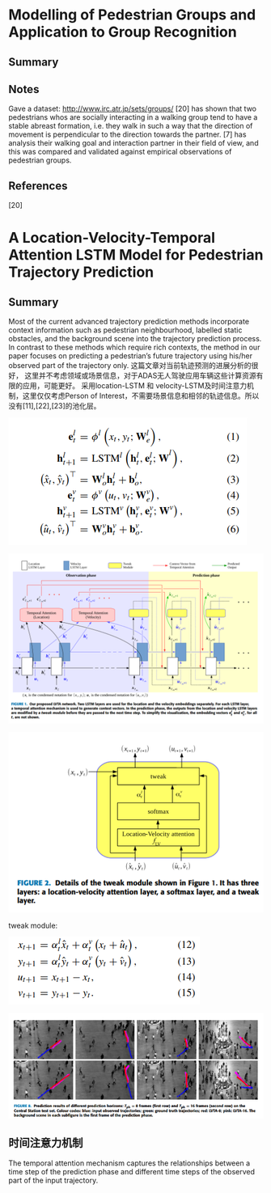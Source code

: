# Modelling of Pedestrian Groups and Application to Group Recognition

## Summary

## Notes
Gave a dataset: http://www.irc.atr.jp/sets/groups/
[20] has shown that two pedestrians whos are socially interacting in a walking group tend to have a stable abreast formation, i.e. they walk in such a way that the direction of movement is perpendicular to the direction towards the partner. 
[7] has analysis their walking goal and interaction partner in their field of view, and this was compared and validated against empirical observations of pedestrian groups.

## References 

[20]


# A Location-Velocity-Temporal Attention LSTM Model for Pedestrian Trajectory Prediction

## Summary
Most of the current advanced trajectory prediction methods incorporate context information such as pedestrian neighbourhood, labelled static obstacles, and the background scene into the trajectory prediction process. In contrast to these methods which require rich contexts, the method in our paper focuses on predicting a pedestrian’s future trajectory using his/her observed part of the trajectory
only. 
这篇文章对当前轨迹预测的进展分析的很好，
这里并不考虑领域或场景信息，对于ADAS无人驾驶应用车辆这些计算资源有限的应用，可能更好。
采用location-LSTM 和 velocity-LSTM及时间注意力机制，这里仅仅考虑Person of Interest，不需要场景信息和相邻的轨迹信息。所以没有[11],[22],[23]的池化层。



![1604370419903](.\img_for_md\1604370419903.png)

![1604370512608](.\img_for_md\1604370512608.png)

![1604370697316](.\img_for_md\1604370697316.png)

tweak module:

![1604374305535](.\img_for_md\1604374305535.png)

![1604374632173](.\img_for_md\1604374632173.png)

## 时间注意力机制
The temporal attention mechanism captures the relationships between a time step of the prediction phase and different time steps of the observed part of the input trajectory.